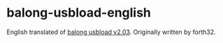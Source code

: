 # balong-usbload-english
English translated of [balong usbload v2.03](https://github.com/forth32/balongflash). Originally written by forth32.
